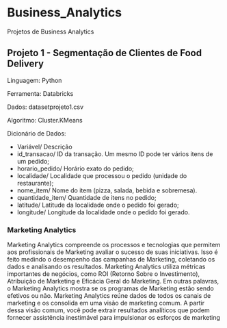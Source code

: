 # Business_Analytics
Projetos de Business Analytics

## Projeto 1 - Segmentação de Clientes de Food Delivery
Linguagem: Python

Ferramenta: Databricks

Dados: datasetprojeto1.csv

Algoritmo: Cluster.KMeans

Dicionário de Dados:

- Variável/ Descrição
- id_transacao/ ID da transação. Um mesmo ID pode ter vários itens de um pedido;
- horario_pedido/ Horário exato do pedido;
- localidade/ Localidade que processou o pedido (unidade do restaurante);
- nome_item/ Nome do item (pizza, salada, bebida e sobremesa).
- quantidade_item/ Quantidade de itens no pedido;
- latitude/ Latitude da localidade onde o pedido foi gerado;
- longitude/ Longitude da localidade onde o pedido foi gerado.

### Marketing Analytics
  Marketing Analytics compreende os processos e tecnologias que permitem aos profissionais de Marketing avaliar o sucesso de suas iniciativas.
  Isso é feito medindo o desempenho das campanhas de Marketing, coletando os dados e analisando os resultados. Marketing Analytics utiliza métricas importantes de negócios, como ROI (Retorno Sobre o Investimento), Atribuição de Marketing e Eficácia Geral do Marketing. Em outras palavras, o Marketing Analytics mostra se os programas de Marketing estão sendo efetivos ou não.
  Marketing Analytics reúne dados de todos os canais de marketing e os consolida em uma visão de marketing comum. A partir dessa visão comum, você pode extrair resultados analíticos que podem fornecer assistência inestimável para impulsionar os esforços de marketing
